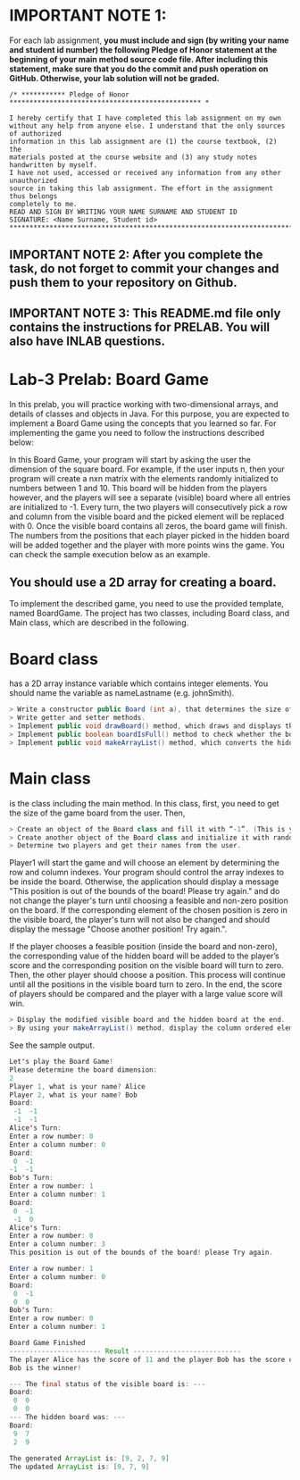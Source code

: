 # IMPORTANT NOTE 1:
For each lab assignment, **you must include and sign (by writing your name and student id number) the following Pledge of Honor statement at the beginning of your main method source code file. After including this statement, make sure that you do the commit and push operation on GitHub. Otherwise, your lab solution will not be graded.**
```
/* *********** Pledge of Honor ************************************************ *

I hereby certify that I have completed this lab assignment on my own
without any help from anyone else. I understand that the only sources of authorized
information in this lab assignment are (1) the course textbook, (2) the
materials posted at the course website and (3) any study notes handwritten by myself.
I have not used, accessed or received any information from any other unauthorized
source in taking this lab assignment. The effort in the assignment thus belongs
completely to me.
READ AND SIGN BY WRITING YOUR NAME SURNAME AND STUDENT ID
SIGNATURE: <Name Surname, Student id>
********************************************************************************/
```

## IMPORTANT NOTE 2: After you complete the task, do not forget to commit your changes and push them to your repository on Github.

## IMPORTANT NOTE 3: This README.md file only contains the instructions for PRELAB. You will also have INLAB questions.

# Lab-3 Prelab: Board Game

In this prelab, you will practice working with two-dimensional arrays, and details of classes and objects in Java. For this purpose, you are expected to implement a Board Game using the concepts that you learned so far. For implementing the game you need to follow the instructions described below:

In this Board Game, your program will start by asking the user the dimension of the square board. For example, if the user inputs n, then your program will create a nxn matrix with the elements randomly initialized to numbers between 1 and 10. This board will be hidden from the players however, and the players will see a separate (visible) board where all entries are initialized to -1. Every turn, the two players will consecutively pick a row and column from the visible board and the picked element will be replaced with 0. Once the visible board contains all zeros, the board game will finish. The numbers from the positions that each player picked in the hidden board will be added together and the player with more points wins the game. You can check the sample execution below as an example.


## You should use a 2D array for creating a board.


To implement the described game, you need to use the provided template, named BoardGame. The project has two classes, including Board class, and Main class, which are described in the following.
# Board class 
has a 2D array instance variable which contains integer elements. You should name the variable as nameLastname (e.g. johnSmith).

```Java
> Write a constructor public Board (int a), that determines the size of our game board. 
> Write getter and setter methods.
> Implement public void drawBoard() method, which draws and displays the game board.
> Implement public boolean boardIsFull() method to check whether the board elements are all zero or not.
> Implement public void makeArrayList() method, which converts the hidden board to an ArrayList. The conversion should be implemented in an order based on columns. For example, first column's items, then second column's items and so on. The ArrayList should be displayed. Then, after removing the elements of ArrayList with values less than 5, the updated ArrayList should be displayed. See the sample output.
```


# Main class 
is the class including the main method. In this class, first, you need to get the size of the game board from the user. Then, 

```Java
> Create an object of the Board class and fill it with “-1”. (This is your visible board).
> Create another object of the Board class and initialize it with random integer numbers between 1 and 10. (This is your hidden board).
> Determine two players and get their names from the user.
```
Player1 will start the game and will choose an element by determining the row and column indexes. Your program should control the array indexes to be inside the board. Otherwise, the application should display a message "This position is out of the bounds of the board! Please try again." and do not change the player's turn until choosing a feasible and non-zero position on the board. If the corresponding element of the chosen position is zero in the visible board, the player's turn will not also be changed and should display the message "Choose another position! Try again.".

If the player chooses a feasible position (inside the board and non-zero), the corresponding value of the hidden board will be added to the player’s score and the corresponding position on the visible board will turn to zero. Then, the other player should choose a position. This process will continue until all the positions in the visible board turn to zero.
In the end, the score of players should be compared and the player with a large value score will win.

```Java
> Display the modified visible board and the hidden board at the end. 
> By using your makeArrayList() method, display the column ordered elements of the hidden board as the ArrayList items. Then, display the updated ArrayList that contains elements with values greater than 5.
```

See the sample output.

```Java
Let's play the Board Game!
Please determine the board dimension: 
2
Player 1, what is your name? Alice
Player 2, what is your name? Bob
Board:
 -1  -1 
 -1  -1 
Alice's Turn:
Enter a row number: 0
Enter a column number: 0
Board:
 0  -1 
-1  -1 
Bob's Turn:
Enter a row number: 1
Enter a column number: 1
Board:
 0  -1 
 -1  0 
Alice's Turn:
Enter a row number: 0
Enter a column number: 3
This position is out of the bounds of the board! please Try again.

Enter a row number: 1
Enter a column number: 0
Board:
 0  -1 
 0  0 
Bob's Turn:
Enter a row number: 0
Enter a column number: 1

Board Game Finished
----------------------- Result ---------------------------
The player Alice has the score of 11 and the player Bob has the score of 16.
Bob is the winner!

--- The final status of the visible board is: ---
Board:
 0  0 
 0  0 
--- The hidden board was: ---
Board:
 9  7 
 2  9 
 
The generated ArrayList is: [9, 2, 7, 9]
The updated ArrayList is: [9, 7, 9]

```

